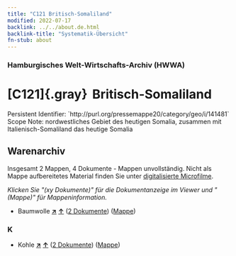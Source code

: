 ```yaml
---
title: "C121 Britisch-Somaliland"
modified: 2022-07-17
backlink: ../../about.de.html
backlink-title: "Systematik-Übersicht"
fn-stub: about
---
```


### Hamburgisches Welt-Wirtschafts-Archiv (HWWA)

# [C121]{.gray}&#8201; Britisch-Somaliland

<div class="hint">Persistent Identifier: `http://purl.org/pressemappe20/category/geo/i/141481`</div>

<div class="hint">
Scope Note: nordwestliches Gebiet des heutigen Somalia, zusammen mit Italienisch-Somaliland das heutige Somalia
</div>





## Warenarchiv








Insgesamt 2 Mappen, 4 Dokumente - Mappen unvollständig.
Nicht als Mappe aufbereitetes Material finden Sie unter [digitalisierte Microfilme](/film/h1_wa.de.html).

_Klicken Sie "(xy Dokumente)" für die Dokumentanzeige im Viewer und "(Mappe)" für Mappeninformation._



- Baumwolle [**&nearr;**](../../../ware/i/142089/about.de.html "Baumwolle (XXX in der ganzen Welt)") [**&uarr;**](../../../ware/about.de.html#PLW04-Bw "Warensystematik") (<a href="https://pm20.zbw.eu/iiifview/folder/wa/142089,141481" title="über: Baumwolle : Britisch-Somaliland" target="_blank">2 Dokumente</a>) ([Mappe](../../../../folder/wa/1420xx/142089/1414xx/141481/about.de.html))

### K

- Kohle [**&nearr;**](../../../ware/i/143120/about.de.html "Kohle (XXX in der ganzen Welt)") [**&uarr;**](../../../ware/about.de.html#PRB02.01 "Warensystematik") (<a href="https://pm20.zbw.eu/iiifview/folder/wa/143120,141481" title="über: Kohle : Britisch-Somaliland" target="_blank">2 Dokumente</a>) ([Mappe](../../../../folder/wa/1431xx/143120/1414xx/141481/about.de.html))




